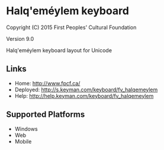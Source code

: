 Halq'eméylem keyboard
======================

Copyright (C) 2015 First Peoples' Cultural Foundation

Version 9.0

Halq'eméylem keyboard layout for Unicode

Links
-----

 * Home:     <http://www.fpcf.ca/>
 * Deployed: <http://s.keyman.com/keyboard/fv_halqemeylem>
 * Help:     <http://help.keyman.com/keyboard/fv_halqemeylem>
 
Supported Platforms
-------------------

 * Windows
 * Web
 * Mobile
